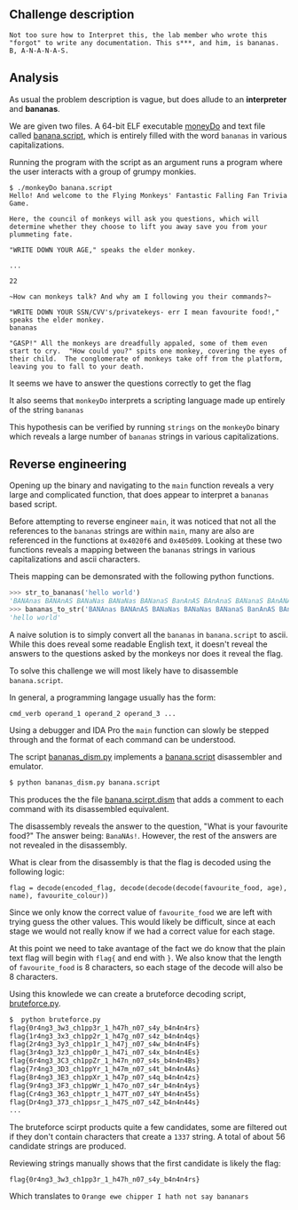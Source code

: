 ## Challenge description

```
Not too sure how to Interpret this, the lab member who wrote this "forgot" to write any documentation. This s***, and him, is bananas. B, A-N-A-N-A-S.
```

## Analysis

As usual the problem description is vague, but does allude to an __interpreter__ and __bananas__.

We are given two files. A 64-bit ELF executable [moneyDo](monkeyDo) and text file called [banana.script](banana.script), which is entirely filled with the word `bananas` in various capitalizations.

Running the program with the script as an argument runs a program where the user interacts with a group of grumpy monkies.

```
$ ./monkeyDo banana.script 
Hello! And welcome to the Flying Monkeys' Fantastic Falling Fan Trivia Game.
 
Here, the council of monkeys will ask you questions, which will determine whether they choose to lift you away save you from your plummeting fate.
 
"WRITE DOWN YOUR AGE," speaks the elder monkey.

...

22
 
~How can monkeys talk? And why am I following you their commands?~
 
"WRITE DOWN YOUR SSN/CVV's/privatekeys- err I mean favourite food!," speaks the elder monkey.
bananas
 
"GASP!" All the monkeys are dreadfully appaled, some of them even start to cry.  "How could you?" spits one monkey, covering the eyes of their child.  The conglomerate of monkeys take off from the platform, leaving you to fall to your death.
```

It seems we have to answer the questions correctly to get the flag

It also seems that `monkeyDo` interprets a scripting language made up entirely of the string `bananas`

This hypothesis can be verified by running `strings` on the `monkeyDo` binary which reveals a large number of `bananas` strings in various capitalizations.

## Reverse engineering

Opening up the binary and navigating to the `main` function reveals a very large and complicated function, that does appear to interpret a `bananas` based script.

Before attempting to reverse engineer `main`, it was noticed that not all the references to the `bananas` strings are within `main`, many are also are referenced in the functions at `0x4020f6` and `0x405d09`. Looking at these two functions reveals a mapping between the `bananas` strings in various capitalizations and ascii characters.

Theis mapping can be demonsrated with the following python functions.
```python
>>> str_to_bananas('hello world')
'BANAnas BANAnAS BANaNas BANaNas BANanaS BanAnAS BAnAnaS BANanaS BAnANAs BANaNas BANANas'
>>> bananas_to_str('BANAnas BANAnAS BANaNas BANaNas BANanaS BanAnAS BAnAnaS BANanaS BAnANAs BANaNas BANANas')
'hello world'
```

A naive solution is to simply convert all the `bananas` in `banana.script` to ascii. While this does reveal some readable English text, it doesn't reveal the answers to the questions asked by the monkeys nor does it reveal the flag.

To solve this challenge we will most likely have to disassemble `banana.script`.

In general, a programming langage usually has the form:
```
cmd_verb operand_1 operand_2 operand_3 ...
```

Using a debugger and IDA Pro the `main` function can slowly be stepped through and the format of each command can be understood.

The script [bananas_dism.py](bananas_dism.py) implements a [banana.script](banana.script) disassembler and emulator.

```bash
$ python bananas_dism.py banana.script
```

This produces the the file [banana.scirpt.dism](banana.script.dism) that adds a comment to each command with its disassembled equivalent.

The disassembly reveals the answer to the question, "What is your favourite food?" The answer being: `BanaNAs!`. However, the rest of the answers are not revealed in the disassembly.

What is clear from the disassembly is that the flag is decoded using the following logic:
```
flag = decode(encoded_flag, decode(decode(decode(favourite_food, age), name), favourite_colour))
```

Since we only know the correct value of `favourite_food` we are left with trying guess the other values. This would likely be difficult, since at each stage we would not really know if we had a correct value for each stage.

At this point we need to take avantage of the fact we do know that the plain text flag will begin with `flag{` and end with `}`. We also know that the length of `favourite_food` is 8 characters, so each stage of the decode will also be 8 characters.

Using this knowlede we can create a bruteforce decoding script, [bruteforce.py](bruteforce.py).

```bash
$  python bruteforce.py
flag{0r4ng3_3w3_ch1pp3r_1_h47h_n07_s4y_b4n4n4rs}
flag{1r4ng3_3x3_ch1pp2r_1_h47g_n07_s4z_b4n4n4qs}
flag{2r4ng3_3y3_ch1pp1r_1_h47j_n07_s4w_b4n4n4Fs}
flag{3r4ng3_3z3_ch1pp0r_1_h47i_n07_s4x_b4n4n4Es}
flag{6r4ng3_3C3_ch1ppZr_1_h47n_n07_s4s_b4n4n4Bs}
flag{7r4ng3_3D3_ch1ppYr_1_h47m_n07_s4t_b4n4n4As}
flag{8r4ng3_3E3_ch1ppXr_1_h47p_n07_s4q_b4n4n4zs}
flag{9r4ng3_3F3_ch1ppWr_1_h47o_n07_s4r_b4n4n4ys}
flag{Cr4ng3_363_ch1pptr_1_h47T_n07_s4Y_b4n4n45s}
flag{Dr4ng3_373_ch1ppsr_1_h47S_n07_s4Z_b4n4n44s}
...
```

The bruteforce scirpt products quite a few candidates, some are filtered out if they don't contain characters that create a `1337` string. A total of about 56 candidate strings are produced.

Reviewing strings manually shows that the first candidate is likely the flag:
```
flag{0r4ng3_3w3_ch1pp3r_1_h47h_n07_s4y_b4n4n4rs}
```

Which translates to `Orange ewe chipper I hath not say bananars`
